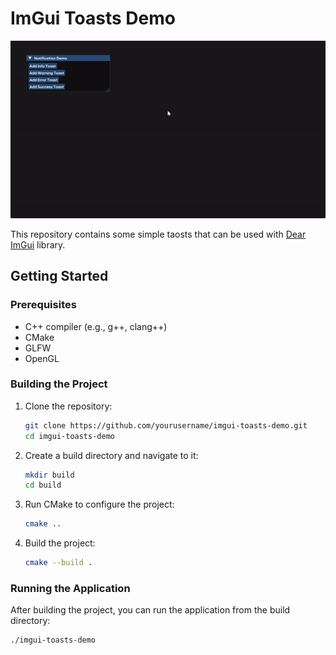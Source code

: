 # ImGui Toasts Demo

![Toast Notification](toast.gif)

This repository contains some simple taosts that can be used with [Dear ImGui](https://github.com/ocornut/imgui) library.

## Getting Started

### Prerequisites

- C++ compiler (e.g., g++, clang++)
- CMake
- GLFW
- OpenGL

### Building the Project

1. Clone the repository:

    ```sh
    git clone https://github.com/yourusername/imgui-toasts-demo.git
    cd imgui-toasts-demo
    ```

2. Create a build directory and navigate to it:

    ```sh
    mkdir build
    cd build
    ```

3. Run CMake to configure the project:

    ```sh
    cmake ..
    ```

4. Build the project:

    ```sh
    cmake --build .
    ```

### Running the Application

After building the project, you can run the application from the build directory:

```sh
./imgui-toasts-demo
